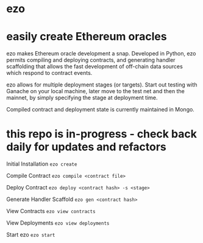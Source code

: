 # ezo
# easily create Ethereum oracles

ezo makes Ethereum oracle development a snap.  Developed in Python, ezo permits compiling and deploying contracts, and generating handler scaffolding that allows the fast development of off-chain data sources which respond to contract events.

ezo allows for multiple deployment stages (or targets).  Start out testing with Ganache on your local machine, later move to the test net and then the mainnet, by simply specifying the stage at deployment time.

Compiled contract and deployment state is currently maintained in Mongo.

# this repo is in-progress - check back daily for updates and refactors ###

Initial Installation
`ezo create` 

Compile Contract
`ezo compile <contract file>`

Deploy Contract
`ezo deploy <contract hash> -s <stage>`

Generate Handler Scaffold
`ezo gen <contract hash>`

View Contracts
`ezo view contracts`

View Deployments
`ezo view deployments`

Start ezo
`ezo start`
